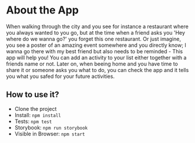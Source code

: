 # About the App

When walking through the city and you see for instance a restaurant where you always wanted to you go, but at the time when a friend asks you 'Hey where do we wanna go?' you forget this one restaurant. Or just imagine, you see a poster of an amazing event somewhere and you directly know; I wanna go there with my best friend but also needs to be reminded - This app will help you!
You can add an activity to your list either together with a friends name or not. Later on, when beeing home and you have time to share it or someone asks you what to do, you can check the app and it tells you what you safed for your future activities.

## How to use it?

- Clone the project
- Install: `npm install`
- Tests: `npm test`
- Storybook: `npm run storybook`
- Visible in Browser: `npm start`
